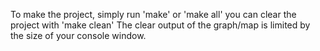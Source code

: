 







To make the project, simply run 'make' or 'make all'
you can clear the project with 'make clean'
The clear output of the graph/map is limited by the size of your 
console window. 